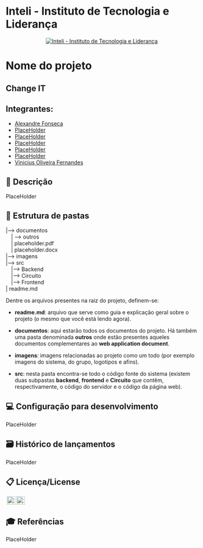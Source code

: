 # Inteli - Instituto de Tecnologia e Liderança 

<p align="center">
<a href= "https://www.inteli.edu.br/"><img src="https://www.inteli.edu.br/wp-content/uploads/2021/08/20172028/marca_1-2.png" alt="Inteli - Instituto de Tecnologia e Liderança" border="0"></a>
</p>

# Nome do projeto

## Change IT

## Integrantes: 
- <a href="https://www.linkedin.com/in/alexandrefonseca00/"> Alexandre Fonseca </a> 
- <a href="#"> PlaceHolder </a>
- <a href="#"> PlaceHolder </a>
- <a href="#"> PlaceHolder </a>
- <a href="#"> PlaceHolder </a>
- <a href="#"> PlaceHolder </a>
- <a href="https://www.linkedin.com/in/vinicius-oliveira-fernandes-627b68168/"> Vinicius Oliveira Fernandes </a>

## 📝 Descrição

PlaceHolder

## 📁 Estrutura de pastas

|--> documentos<br>
  &emsp;| --> outros <br>
  &emsp;| placeholder.pdf<br>
  &emsp;| placeholder.docx<br>
|--> imagens<br>
|--> src<br>
  &emsp;|--> Backend<br>
  &emsp;|--> Circuito<br>
  &emsp;|--> Frontend<br>
| readme.md<br>

Dentre os arquivos presentes na raiz do projeto, definem-se:

- <b>readme.md</b>: arquivo que serve como guia e explicação geral sobre o projeto (o mesmo que você está lendo agora).

- <b>documentos</b>: aqui estarão todos os documentos do projeto. Há também uma pasta denominada <b>outros</b> onde estão presentes aqueles documentos complementares ao <b>web application document</b>.

- <b>imagens</b>: imagens relacionadas ao projeto como um todo (por exemplo imagens do sistema, do grupo, logotipos e afins).

- <b>src</b>: nesta pasta encontra-se todo o código fonte do sistema (existem duas subpastas <b>backend</b>, <b>frontend</b> e <b>Circuito</b> que contêm, respectivamente, o código do servidor e o código da página web).

## 💻 Configuração para desenvolvimento

PlaceHolder

## 🗃 Histórico de lançamentos

PlaceHolder

## 📋 Licença/License

<img style="height:22px!important;margin-left:3px;vertical-align:text-bottom;" src="https://mirrors.creativecommons.org/presskit/icons/cc.svg?ref=chooser-v1"><img style="height:22px!important;margin-left:3px;vertical-align:text-bottom;" src="https://mirrors.creativecommons.org/presskit/icons/by.svg?ref=chooser-v1"><p xmlns:cc="http://creativecommons.org/ns#" xmlns:dct="http://purl.org/dc/terms/">

## 🎓 Referências

PlaceHolder
